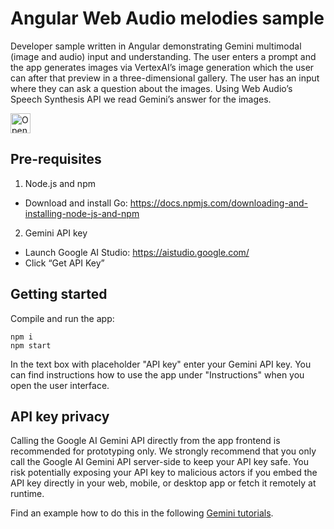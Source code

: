 # Angular Web Audio melodies sample

Developer sample written in Angular demonstrating Gemini multimodal (image and audio) input and understanding. The user enters a prompt and the app generates images via VertexAI’s image generation which the user can after that preview in a three-dimensional gallery. The user has an input where they can ask a question about the images. Using Web Audio’s Speech Synthesis API we read Gemini’s answer for the images.

<a href="https://idx.google.com/import?url=https://github.com/google-gemini/angular-draw-it-sample">
<picture>
  <source media="(prefers-color-scheme: dark)" srcset="https://cdn.idx.dev/btn/open_dark_32@2x.png">
  <source media="(prefers-color-scheme: light)" srcset="https://cdn.idx.dev/btn/open_light_32@2x.png">
  <img height="32" alt="Open in IDX" src="https://cdn.idx.dev/btn/open_purple_32@2x.png">
</picture>
</a>

## Pre-requisites

1. Node.js and npm
  * Download and install Go: https://docs.npmjs.com/downloading-and-installing-node-js-and-npm
2. Gemini API key
  * Launch Google AI Studio: https://aistudio.google.com/
  * Click “Get API Key”

## Getting started

Compile and run the app:

```shell
npm i
npm start
```

In the text box with placeholder "API key" enter your Gemini API key. You can find instructions how to use the app under "Instructions" when you open the user interface.

## API key privacy

Calling the Google AI Gemini API directly from the app frontend is recommended for prototyping only. We strongly recommend that you only call the Google AI Gemini API server-side to keep your API key safe. You risk potentially exposing your API key to malicious actors if you embed the API key directly in your web, mobile, or desktop app or fetch it remotely at runtime.

Find an example how to do this in the following [Gemini tutorials](https://ai.google.dev/gemini-api/docs/get-started).
